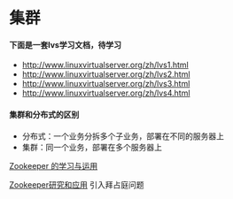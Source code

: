 # 集群

#### 下面是一套lvs学习文档，待学习

* http://www.linuxvirtualserver.org/zh/lvs1.html
* http://www.linuxvirtualserver.org/zh/lvs2.html
* http://www.linuxvirtualserver.org/zh/lvs3.html
* http://www.linuxvirtualserver.org/zh/lvs4.html

#### 集群和分布式的区别

* 分布式：一个业务分拆多个子业务，部署在不同的服务器上
* 集群：同一个业务，部署在多个服务器上


[Zookeeper 的学习与运用](http://blog.jpush.cn/push_zookeeper_study_usage/)

[Zookeeper研究和应用](http://www.searchtb.com/2011/01/zookeeper-research.html)  引入拜占庭问题